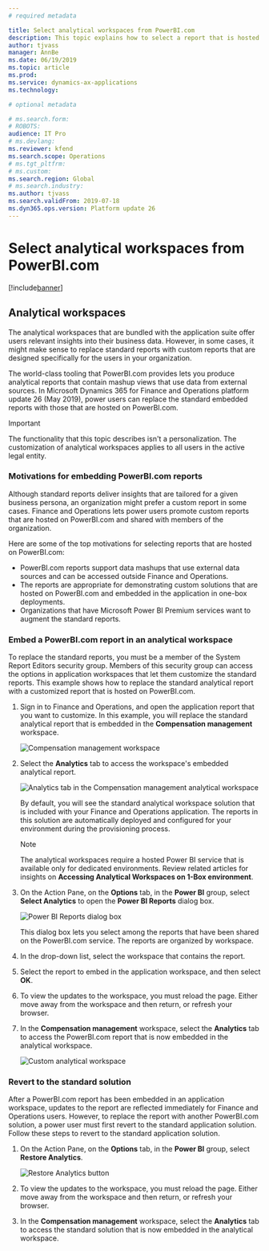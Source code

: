 ```yaml
---
# required metadata

title: Select analytical workspaces from PowerBI.com 
description: This topic explains how to select a report that is hosted on PowerBI.com and use it for an application workspace.
author: tjvass
manager: AnnBe
ms.date: 06/19/2019
ms.topic: article
ms.prod: 
ms.service: dynamics-ax-applications
ms.technology: 

# optional metadata

# ms.search.form:
# ROBOTS:
audience: IT Pro
# ms.devlang: 
ms.reviewer: kfend
ms.search.scope: Operations
# ms.tgt_pltfrm: 
# ms.custom:
ms.search.region: Global
# ms.search.industry:
ms.author: tjvass
ms.search.validFrom: 2019-07-18 
ms.dyn365.ops.version: Platform update 26
---
```


# Select analytical workspaces from PowerBI.com

[!include[banner](../includes/banner.md)]

## Analytical workspaces

The analytical workspaces that are bundled with the application suite offer users relevant insights into their business data. However, in some cases, it might make sense to replace standard reports with custom reports that are designed specifically for the users in your organization.

The world-class tooling that PowerBI.com provides lets you produce analytical reports that contain mashup views that use data from external sources. In Microsoft Dynamics 365 for Finance and Operations platform update 26 (May 2019), power users can replace the standard embedded reports with those that are hosted on PowerBI.com.

> [!IMPORTANT]
> The functionality that this topic describes isn't a personalization. The customization of analytical workspaces applies to all users in the active legal entity.

### Motivations for embedding PowerBI.com reports

Although standard reports deliver insights that are tailored for a given business persona, an organization might prefer a custom report in some cases. Finance and Operations lets power users promote custom reports that are hosted on PowerBI.com and shared with members of the organization.

Here are some of the top motivations for selecting reports that are hosted on PowerBI.com:

- PowerBI.com reports support data mashups that use external data sources and can be accessed outside Finance and Operations.
- The reports are appropriate for demonstrating custom solutions that are hosted on PowerBI.com and embedded in the application in one-box deployments.
- Organizations that have Microsoft Power BI Premium services want to augment the standard reports.

### Embed a PowerBI.com report in an analytical workspace

To replace the standard reports, you must be a member of the System Report Editors security group. Members of this security group can access the options in application workspaces that let them customize the standard reports. This example shows how to replace the standard analytical report with a customized report that is hosted on PowerBI.com.

1. Sign in to Finance and Operations, and open the application report that you want to customize. In this example, you will replace the standard analytical report that is embedded in the **Compensation management** workspace.

    ![Compensation management workspace](media/compensation-management-workspace.png)

2. Select the **Analytics** tab to access the workspace's embedded analytical report.

    ![Analytics tab in the Compensation management analytical workspace](media/compensation-management-analytics.png)

    By default, you will see the standard analytical workspace solution that is included with your Finance and Operations application. The reports in this solution are automatically deployed and configured for your environment during the provisioning process.

    > [!NOTE]
    > The analytical workspaces require a hosted Power BI service that is available only for dedicated environments. Review related articles for insights on **Accessing Analytical Workspaces on 1-Box environment**.

3. On the Action Pane, on the **Options** tab, in the **Power BI** group, select **Select Analytics** to open the **Power BI Reports** dialog box.

    ![Power BI Reports dialog box](media/select-powerbi-report-analytics.png)

    This dialog box lets you select among the reports that have been shared on the PowerBI.com service. The reports are organized by workspace.

4. In the drop-down list, select the workspace that contains the report.
5. Select the report to embed in the application workspace, and then select **OK**.
6. To view the updates to the workspace, you must reload the page. Either move away from the workspace and then return, or refresh your browser.
7. In the **Compensation management** workspace, select the **Analytics** tab to access the PowerBI.com report that is now embedded in the analytical workspace.

    ![Custom analytical workspace](media/custom-powerbi-report-analytics.png)

### Revert to the standard solution

After a PowerBI.com report has been embedded in an application workspace, updates to the report are reflected immediately for Finance and Operations users. However, to replace the report with another PowerBI.com solution, a power user must first revert to the standard application solution. Follow these steps to revert to the standard application solution.

1. On the Action Pane, on the **Options** tab, in the **Power BI** group, select **Restore Analytics**.

    ![Restore Analytics button](media/restore-powerbi-report-analytics.png)

2. To view the updates to the workspace, you must reload the page. Either move away from the workspace and then return, or refresh your browser.
3. In the **Compensation management** workspace, select the **Analytics** tab to access the standard solution that is now embedded in the analytical workspace.
